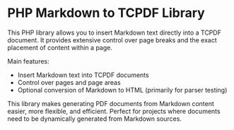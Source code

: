 # PHP Markdown to TCPDF Library

This PHP library allows you to insert Markdown text directly into a TCPDF document. It provides extensive control over page breaks and the exact placement of content within a page.

Main features:
- Insert Markdown text into TCPDF documents
- Control over pages and page areas
- Optional conversion of Markdown to HTML (primarily for parser testing)

This library makes generating PDF documents from Markdown content easier, more flexible, and efficient. Perfect for projects where documents need to be dynamically generated from Markdown sources.

